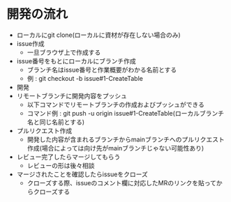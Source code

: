 # 開発の流れ
- ローカルにgit clone(ローカルに資材が存在しない場合のみ)
- issue作成
  - 一旦ブラウザ上で作成する
- issue番号をもとにローカルにブランチ作成
  - ブランチ名はissue番号と作業概要がわかる名前とする
  - 例 : git checkout -b issue#1-CreateTable
- 開発
- リモートブランチに開発内容をプッシュ
  - 以下コマンドでリモートブランチの作成およびプッシュができる
  - コマンド例 : git push -u origin issue#1-CreateTable(ローカルブランチ名と同じ名前とする)
- プルリクエスト作成
  - 開発した内容が含まれるブランチからmainブランチへのプルリクエスト作成(場合によっては向け先がmainブランチじゃない可能性あり)
- レビュー完了したらマージしてもらう
  - レビューの形は後々相談
- マージされたことを確認したらissueをクローズ
  - クローズする際、issueのコメント欄に対応したMRのリンクを貼ってからクローズする
